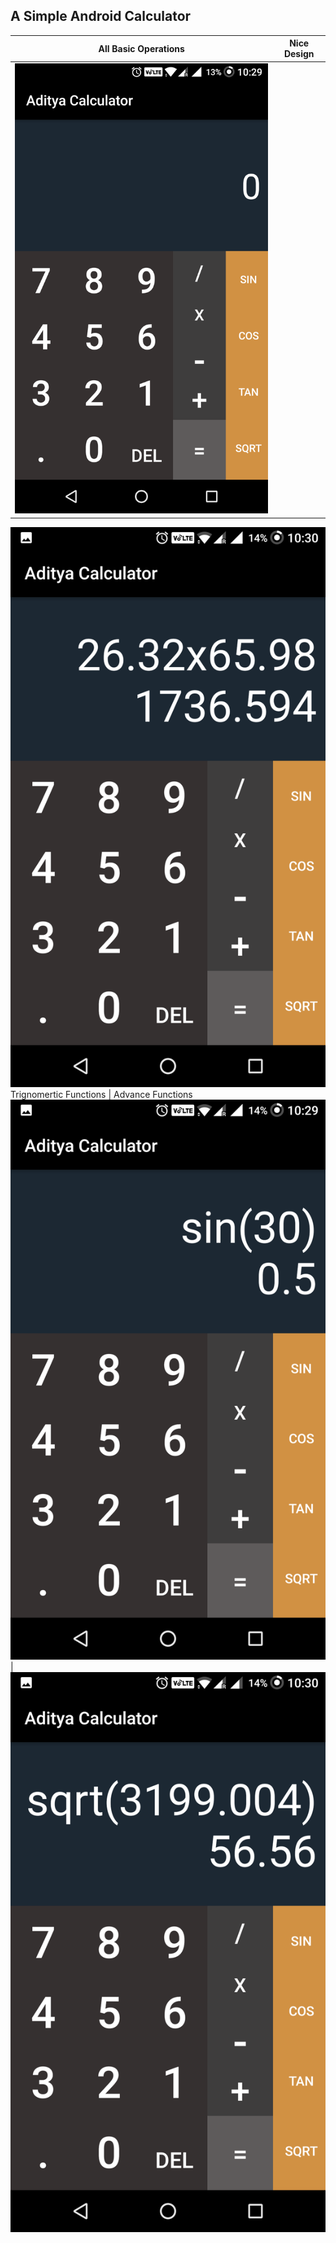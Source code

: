 ## A Simple Android Calculator
 

All Basic Operations       |  Nice Design
:-------------------------:|:-------------------------:
![Basic Functions](https://raw.githubusercontent.com/Adityajn/AdityaCalculator/master/Screenshots/2.png) |  
![Nice Design](https://raw.githubusercontent.com/Adityajn/AdityaCalculator/master/Screenshots/1.png)
Trignomertic Functions | Advance Functions 
![trignometry](https://raw.githubusercontent.com/Adityajn/AdityaCalculator/master/Screenshots/3.png) | 
![square root](https://raw.githubusercontent.com/Adityajn/AdityaCalculator/master/Screenshots/4.png) 

